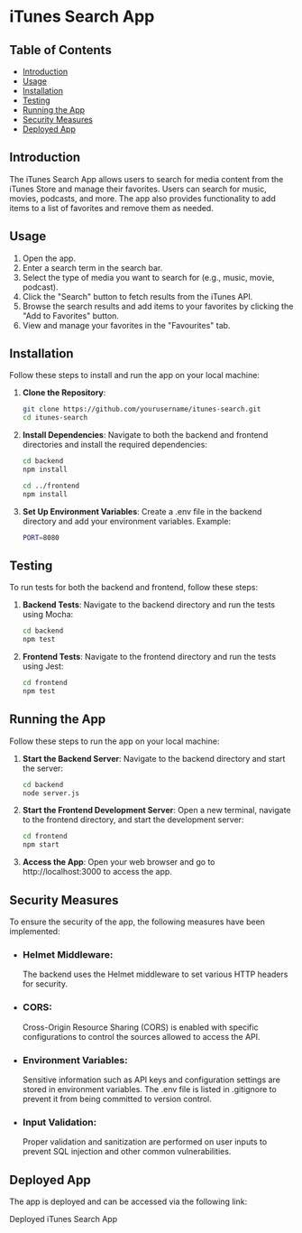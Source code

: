 # iTunes Search App

## Table of Contents
- [Introduction](#introduction)
- [Usage](#usage)
- [Installation](#installation)
- [Testing](#testing)
- [Running the App](#running-the-app)
- [Security Measures](#security-measures)
- [Deployed App](#deployed-app)

## Introduction
The iTunes Search App allows users to search for media content from the iTunes Store and manage their favorites. Users can search for music, movies, podcasts, and more. The app also provides functionality to add items to a list of favorites and remove them as needed.

## Usage
1. Open the app.
2. Enter a search term in the search bar.
3. Select the type of media you want to search for (e.g., music, movie, podcast).
4. Click the "Search" button to fetch results from the iTunes API.
5. Browse the search results and add items to your favorites by clicking the "Add to Favorites" button.
6. View and manage your favorites in the "Favourites" tab.

## Installation
Follow these steps to install and run the app on your local machine:

1. **Clone the Repository**:
   
   ```bash
   git clone https://github.com/yourusername/itunes-search.git
   cd itunes-search

2. **Install Dependencies**:
   Navigate to both the backend and frontend directories and install the required dependencies:
   
   ```bash
   cd backend
   npm install

   cd ../frontend
   npm install

3. **Set Up Environment Variables**:
   Create a .env file in the backend directory and add your environment variables. Example:
   
   ```bash
   PORT=8080

## Testing

To run tests for both the backend and frontend, follow these steps:

1. **Backend Tests**:
   Navigate to the backend directory and run the tests using Mocha:
   
   ```bash
   cd backend
   npm test

2. **Frontend Tests**:
   Navigate to the frontend directory and run the tests using Jest:

   ```bash
   cd frontend
   npm test

## Running the App
   Follow these steps to run the app on your local machine:

1. **Start the Backend Server**:
   Navigate to the backend directory and start the server:

   ```bash
   cd backend
   node server.js

2. **Start the Frontend Development Server**:
   Open a new terminal, navigate to the frontend directory, and start the development server:

   ```bash
   cd frontend
   npm start

3. **Access the App**:
   Open your web browser and go to http://localhost:3000 to access the app.

## Security Measures

To ensure the security of the app, the following measures have been implemented:

- ### Helmet Middleware:
  The backend uses the Helmet middleware to set various HTTP headers for security.

- ### CORS:
  Cross-Origin Resource Sharing (CORS) is enabled with specific configurations to control the sources allowed to access the API.

- ### Environment Variables:
  Sensitive information such as API keys and configuration settings are stored in environment variables. The .env file is listed in .gitignore to prevent it from being committed to version control.

- ### Input Validation:
  Proper validation and sanitization are performed on user inputs to prevent SQL injection and other common vulnerabilities.

## Deployed App
The app is deployed and can be accessed via the following link:

Deployed iTunes Search App



   





